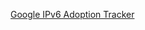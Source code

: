 


[Google IPv6 Adoption Tracker](https://www.google.com/intl/en/ipv6/statistics.html#tab=ipv6-adoption)